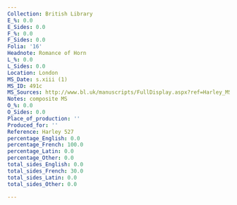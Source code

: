 ```yaml
---
Collection: British Library
E_%: 0.0
E_Sides: 0.0
F_%: 0.0
F_Sides: 0.0
Folia: '16'
Headnote: Romance of Horn
L_%: 0.0
L_Sides: 0.0
Location: London
MS_Date: s.xiii (1)
MS_ID: 491c
MS_Sources: http://www.bl.uk/manuscripts/FullDisplay.aspx?ref=Harley_MS_527
Notes: composite MS
O_%: 0.0
O_Sides: 0.0
Place_of_production: ''
Produced_for: ''
Reference: Harley 527
percentage_English: 0.0
percentage_French: 100.0
percentage_Latin: 0.0
percentage_Other: 0.0
total_sides_English: 0.0
total_sides_French: 30.0
total_sides_Latin: 0.0
total_sides_Other: 0.0

---
```

